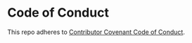 # Code of Conduct

This repo adheres to [Contributor Covenant Code of Conduct](https://www.contributor-covenant.org/version/2/1/code_of_conduct/).
